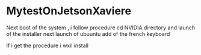 # MytestOnJetsonXaviere

Next boot of the system , i follow procedure 
cd NVIDIA directory and launch of the installer
next launch of ubuuntu 
add of the french keyboard


If i get the procedure  i wxil install 
